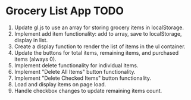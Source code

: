 # Grocery List App TODO

1. Update gl.js to use an array for storing grocery items in localStorage.
2. Implement add item functionality: add to array, save to localStorage, display in list.
3. Create a display function to render the list of items in the ul container.
4. Update the buttons for total items, remaining items, and purchased items (always 0).
5. Implement delete functionality for individual items.
6. Implement "Delete All Items" button functionality.
7. Implement "Delete Checked Items" button functionality.
8. Load and display items on page load.
9. Handle checkbox changes to update remaining items count.

